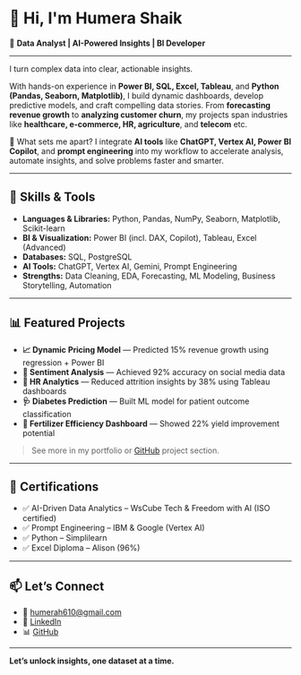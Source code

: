 # 👋 Hi, I'm Humera Shaik

🎯 **Data Analyst | AI-Powered Insights | BI Developer**

---

I turn complex data into clear, actionable insights.

With hands-on experience in **Power BI, SQL, Excel, Tableau**, and **Python (Pandas, Seaborn, Matplotlib)**, I build dynamic dashboards, develop predictive models, and craft compelling data stories. From **forecasting revenue growth** to **analyzing customer churn**, my projects span industries like **healthcare, e-commerce, HR, agriculture**, and **telecom** etc.

🚀 What sets me apart? I integrate **AI tools** like **ChatGPT, Vertex AI, Power BI Copilot**, and **prompt engineering** into my workflow to accelerate analysis, automate insights, and solve problems faster and smarter.

---

## 🧠 Skills & Tools

- **Languages & Libraries:** Python, Pandas, NumPy, Seaborn, Matplotlib, Scikit-learn  
- **BI & Visualization:** Power BI (incl. DAX, Copilot), Tableau, Excel (Advanced)  
- **Databases:** SQL, PostgreSQL  
- **AI Tools:** ChatGPT, Vertex AI, Gemini, Prompt Engineering  
- **Strengths:** Data Cleaning, EDA, Forecasting, ML Modeling, Business Storytelling, Automation

---

## 📊 Featured Projects

- **📈 Dynamic Pricing Model** — Predicted 15% revenue growth using regression + Power BI  
- **🧠 Sentiment Analysis** — Achieved 92% accuracy on social media data  
- **💼 HR Analytics** — Reduced attrition insights by 38% using Tableau dashboards  
- **🩺 Diabetes Prediction** — Built ML model for patient outcome classification  
- **🌱 Fertilizer Efficiency Dashboard** — Showed 22% yield improvement potential

> See more in my portfolio or [GitHub](https://github.com/HumeraShaik24) project section.

---

## 📜 Certifications

- ✅ AI-Driven Data Analytics – WsCube Tech & Freedom with AI (ISO certified)  
- ✅ Prompt Engineering – IBM & Google (Vertex AI)  
- ✅ Python – Simplilearn  
- ✅ Excel Diploma – Alison (96%)

---

## 📫 Let’s Connect

- 📧 humerah610@gmail.com  
- 💼 [LinkedIn](https://www.linkedin.com/in/humerashaik-dataanalyst/) 
- 📊 [GitHub](https://github.com/HumeraShaik24)

---

**Let’s unlock insights, one dataset at a time.**
